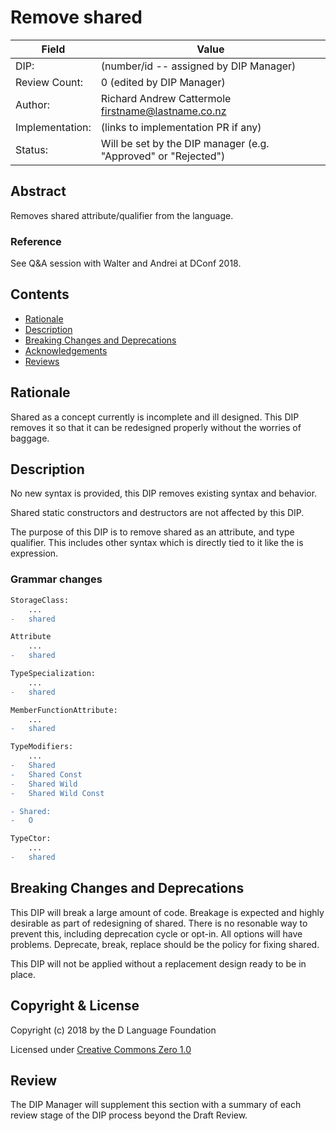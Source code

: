 # Remove shared

| Field           | Value                                                           |
|-----------------|-----------------------------------------------------------------|
| DIP:            | (number/id -- assigned by DIP Manager)                          |
| Review Count:   | 0 (edited by DIP Manager)                                       |
| Author:         | Richard Andrew Cattermole <firstname@lastname.co.nz>                                       |
| Implementation: | (links to implementation PR if any)                             |
| Status:         | Will be set by the DIP manager (e.g. "Approved" or "Rejected")  |

## Abstract

Removes shared attribute/qualifier from the language.

### Reference

See Q&A session with Walter and Andrei at DConf 2018.

## Contents
* [Rationale](#rationale)
* [Description](#description)
* [Breaking Changes and Deprecations](#breaking-changes-and-deprecations)
* [Acknowledgements](#acknowledgements)
* [Reviews](#reviews)

## Rationale

Shared as a concept currently is incomplete and ill designed. This DIP removes it so that it can be redesigned properly without the worries of baggage.

## Description

No new syntax is provided, this DIP removes existing syntax and behavior.

Shared static constructors and destructors are not affected by this DIP.

The purpose of this DIP is to remove shared as an attribute, and type qualifier. This includes other syntax which is directly tied to it like the is expression.


### Grammar changes

```diff
StorageClass:
	...
-   shared

Attribute
	...
-   shared

TypeSpecialization:
	...
-   shared

MemberFunctionAttribute:
	...
-   shared

TypeModifiers:
	...
-   Shared
-   Shared Const
-   Shared Wild
-   Shared Wild Const

- Shared:
-   O

TypeCtor:
	...
-   shared

```

## Breaking Changes and Deprecations

This DIP will break a large amount of code.
Breakage is expected and highly desirable as part of redesigning of shared.
There is no resonable way to prevent this, including deprecation cycle or opt-in. All options will have problems. Deprecate, break, replace should be the policy for fixing shared.

This DIP will not be applied without a replacement design ready to be in place.

## Copyright & License

Copyright (c) 2018 by the D Language Foundation

Licensed under [Creative Commons Zero 1.0](https://creativecommons.org/publicdomain/zero/1.0/legalcode.txt)

## Review

The DIP Manager will supplement this section with a summary of each review stage
of the DIP process beyond the Draft Review.
